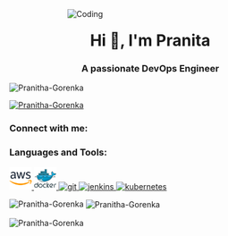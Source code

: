 


<!--- [![MasterHead](https://www.veracode.com/sites/default/files/2021-02/hackergames-hero-main.jpg)](https://codegrills.in) -->

<img align="right" alt="Coding" width="400" src="https://user-images.githubusercontent.com/74038190/249570803-02293768-9242-47e1-bf8f-d084ba0a2d1d.gif">
<h1 align="center">Hi 👋, I'm Pranita</h1>
<h3 align="center">A passionate DevOps Engineer</h3>

<p align="left"> <img src="https://komarev.com/ghpvc/?username=Pranitha-Gorenka4&label=Profile%20views&color=0e75b6&style=flat" alt="Pranitha-Gorenka" /> </p>

<p align="left"> <a href="https://github.com/ryo-ma/github-profile-trophy"><img src="https://github-profile-trophy.vercel.app/?username=Pranitha-Gorenka" alt="Pranitha-Gorenka" /></a> </p>

<!-- 💬 Ask me about **Devops & AWS**-->

<h3 align="left">Connect with me:</h3>
<p align="left">
</p>

<h3 align="left">Languages and Tools:</h3>
<p align="left"> <a href="https://aws.amazon.com" target="_blank" rel="noreferrer"> <img src="https://raw.githubusercontent.com/devicons/devicon/master/icons/amazonwebservices/amazonwebservices-original-wordmark.svg" alt="aws" width="40" height="40"/> </a> <a href="https://www.docker.com/" target="_blank" rel="noreferrer"> <img src="https://raw.githubusercontent.com/devicons/devicon/master/icons/docker/docker-original-wordmark.svg" alt="docker" width="40" height="40"/> </a> <a href="https://git-scm.com/" target="_blank" rel="noreferrer"> <img src="https://www.vectorlogo.zone/logos/git-scm/git-scm-icon.svg" alt="git" width="40" height="40"/> </a> <a href="https://www.jenkins.io" target="_blank" rel="noreferrer"> <img src="https://www.vectorlogo.zone/logos/jenkins/jenkins-icon.svg" alt="jenkins" width="40" height="40"/> </a> <a href="https://kubernetes.io" target="_blank" rel="noreferrer"> <img src="https://www.vectorlogo.zone/logos/kubernetes/kubernetes-icon.svg" alt="kubernetes" width="40" height="40"/> </a> </p>

<p><img align="left" src="https://github-readme-stats.vercel.app/api/top-langs?username=Pranitha-Gorenka&show_icons=true&locale=en&layout=compact" alt="Pranitha-Gorenka" /></p>

<p>&nbsp;<img align="center" src="https://github-readme-stats.vercel.app/api?username=Pranitha-Gorenka&show_icons=true&locale=en" alt="Pranitha-Gorenka" /></p>

<p><img align="center" src="https://github-readme-streak-stats.herokuapp.com/?user=Pranitha-Gorenka&" alt="Pranitha-Gorenka" /></p>
